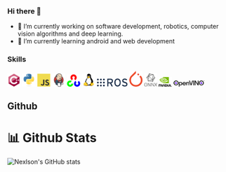 ### Hi there 👋

<!--
**yanik-porto/yanik-porto** is a ✨ _special_ ✨ repository because its `README.md` (this file) appears on your GitHub profile.

Here are some ideas to get you started:

- 🔭 I’m currently working on ...
- 🌱 I’m currently learning ...
- 👯 I’m looking to collaborate on ...
- 🤔 I’m looking for help with ...
- 💬 Ask me about ...
- 📫 How to reach me: ...
- 😄 Pronouns: ...
- ⚡ Fun fact: ...
-->

- 🔭 I’m currently working on software development, robotics, computer vision algorithms and deep learning.
- 🌱 I’m currently learning android and web development

### Skills

<div float: left, width: 33.33%, padding: 5px>
  <img src="cpp.svg" alt="drawing" width="30"/>
  <img src="python.svg" alt="drawing" width="30"/>
  <img src="js.svg" alt="drawing" width="30"/>
  <img src="jenkins.svg" alt="drawing" width="30"/>
  <img src="opencv-logo.png" alt="drawing" width="30"/>
  <img src="linux.svg" alt="drawing" width="30"/>
  <img src="ros_logo.png" alt="drawing" width="70"/>
  <img src="pytorch.png" alt="drawing" width="30"/>
  <img src="onnx.png" alt="drawing" width="30"/>
  <img src="nvidia.png" alt="drawing" width="30"/>
  <img src="openvino-logo.png" alt="drawing" width="70"/>
</div>

## Github

# :bar_chart: Github Stats
![Nexlson's GitHub stats](https://github-readme-stats.vercel.app/api?username=yanik-porto&show_icons=true&theme=dark)
